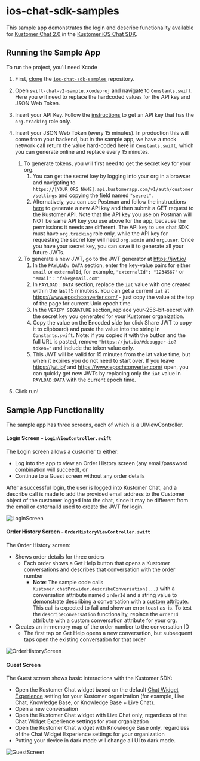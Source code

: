 # ios-chat-sdk-samples

This sample app demonstrates the login and describe functionality available for [Kustomer Chat 2.0](https://help.kustomer.com/introduction-kustomer-chat-H1xk1Gb8v) in the [Kustomer iOS Chat SDK](https://developer.kustomer.com/chat-sdk/v2-iOS/docs).

## Running the Sample App

To run the project, you'll need Xcode

1. First, [clone](https://docs.github.com/en/github/creating-cloning-and-archiving-repositories/cloning-a-repository-from-github/cloning-a-repository) the [`ios-chat-sdk-samples`](https://github.com/kustomer/ios-chat-sdk-samples) repository.

2. Open `swift-chat-v2-sample.xcodeproj` and navigate to `Constants.swift`. Here you will need to replace the hardcoded values for the API key and JSON Web Token.

3. Insert your API Key. Follow the [instructions](https://developer.kustomer.com/chat-sdk/v2-iOS/docs#manually-generate-the-api-key) to get an API key that has the `org.tracking` role only.

4. Insert your JSON Web Token (every 15 minutes). In production this will come from your backend, but in the sample app, we have a mock network call return the value hard-coded here in `Constants.swift`, which you can generate online and replace every 15 minutes.
    1. To generate tokens, you will first need to get the secret key for your org. 
        1. You can get the secret key by logging into your org in a browser and navigating to `https://[YOUR_ORG_NAME].api.kustomerapp.com/v1/auth/customer/settings` and copying the field named `"secret"`. 
        2. Alternatively, you can use Postman and follow the instructions [here](https://developer.kustomer.com/chat-sdk/v2-iOS/docs/authentication#step-1-generate-a-new-kustomer-api-key) to generate a new API key and then submit a GET request to the Kustomer API. Note that the API key you use on Postman will NOT be same API key you use above for the app, because the permissions it needs are different. The API key to use chat SDK must have `org.tracking` role only, while the API key for requesting the secret key will need `org.admin` and `org.user`. Once you have your secret key, you can save it to generate all your future JWTs.
    2. To generate a new JWT, go to the JWT generator at https://jwt.io/
        1. In the `PAYLOAD: DATA` section, enter the key-value pairs for either `email` or `externalId`, for example, `"externalId": "1234567"` or `"email": "fake@email.com"`
        2. In `PAYLOAD: DATA` section, replace the `iat` value with one created within the last 15 minutess. You can get a current `iat` at https://www.epochconverter.com/ - just copy the value at the top of the page for current Unix epoch time.
        3. In the `VERIFY SIGNATURE` section, replace your-256-bit-secret with the secret key you generated for your Kustomer organization.
        4. Copy the value on the Encoded side (or click Share JWT to copy it to clipboard) and paste the value into the string in `Constants.swift`. Note: if you copied it with the button and the full URL is pasted, remove `"https://jwt.io/#debugger-io?token="` and include the token value only. 
        5. This JWT will be valid for 15 minutes from the iat value time, but when it expires you do not need to start over. If you leave https://jwt.io/ and https://www.epochconverter.com/ open, you can quickly get new JWTs by replacing only the `iat` value in `PAYLOAD:DATA` with the current epoch time.
5. Click run!

## Sample App Functionality

The sample app has three screens, each of which is a UIViewController.

#### Login Screen - `LoginViewController.swift`
The Login screen allows a customer to either:

- Log into the app to view an Order History screen (any email/password combination will succeed), or
- Continue to a Guest screen without any order details

After a successful login, the user is logged into Kustomer Chat, and a describe call is made to add the provided email address to the Customer object of the customer logged into the chat, since it may be different from the email or externalId used to create the JWT for login.

![LoginScreen](/swift-chat-v2-sample/Screenshots/Login.png?raw=true "Login Screen")

#### Order History Screen - `OrderHistoryViewController.swift`
The Order History screen:

- Shows order details for three orders
    - Each order shows a Get Help button that opens a Kustomer conversations and describes that conversation with the order number           
      * **Note**: The sample code calls `Kustomer.chatProvider.describeConversation(...)` with a conversation attribute named `orderId` and a string value to demonstrate describing a conversation with a [custom attribute](https://developer.kustomer.com/chat-sdk/v2-iOS/docs/describe-conversation#use-custom-attributes). This call is expected to fail and show an error toast as-is. To test the `describeConversation` functionality, replace the `orderId` attribute with a custom conversation attribute for your org.
- Creates an in-memory map of the order number to the conversation ID
    - The first tap on Get Help opens a new conversation, but subsequent taps open the existing conversation for that order

![OrderHistoryScreen](/swift-chat-v2-sample/Screenshots/OrderHistory.png?raw=true "Order History Screen")

#### Guest Screen
The Guest screen shows basic interactions with the Kustomer SDK:

- Open the Kustomer Chat widget based on the default [Chat Widget Experience](https://help.kustomer.com/chat-design-Skgvx4KQf#chat-widget-experience) setting for your Kustomer organization (for example, Live Chat, Knowledge Base, or Knowledge Base + Live Chat).
- Open a new conversation
- Open the Kustomer Chat widget with Live Chat only, regardless of the Chat Widget Experience settings for your organization
- Open the Kustomer Chat widget with Knowledge Base only, regardless of the Chat Widget Experience settings for your organization
- Putting your device in dark mode will change all UI to dark mode.

![GuestScreen](/swift-chat-v2-sample/Screenshots/Guest.png?raw=true "Guest Screen")

